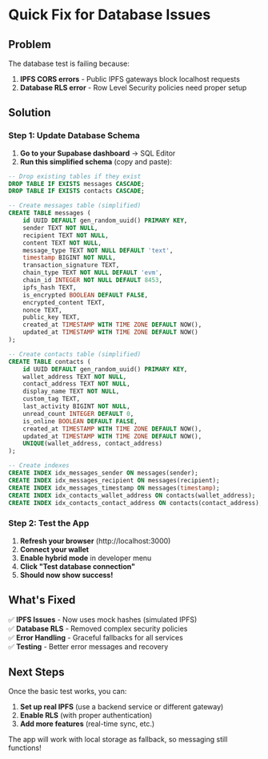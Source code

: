 # Quick Fix for Database Issues

## Problem
The database test is failing because:
1. **IPFS CORS errors** - Public IPFS gateways block localhost requests
2. **Database RLS error** - Row Level Security policies need proper setup

## Solution

### Step 1: Update Database Schema
1. **Go to your Supabase dashboard** → SQL Editor
2. **Run this simplified schema** (copy and paste):

```sql
-- Drop existing tables if they exist
DROP TABLE IF EXISTS messages CASCADE;
DROP TABLE IF EXISTS contacts CASCADE;

-- Create messages table (simplified)
CREATE TABLE messages (
    id UUID DEFAULT gen_random_uuid() PRIMARY KEY,
    sender TEXT NOT NULL,
    recipient TEXT NOT NULL,
    content TEXT NOT NULL,
    message_type TEXT NOT NULL DEFAULT 'text',
    timestamp BIGINT NOT NULL,
    transaction_signature TEXT,
    chain_type TEXT NOT NULL DEFAULT 'evm',
    chain_id INTEGER NOT NULL DEFAULT 8453,
    ipfs_hash TEXT,
    is_encrypted BOOLEAN DEFAULT FALSE,
    encrypted_content TEXT,
    nonce TEXT,
    public_key TEXT,
    created_at TIMESTAMP WITH TIME ZONE DEFAULT NOW(),
    updated_at TIMESTAMP WITH TIME ZONE DEFAULT NOW()
);

-- Create contacts table (simplified)
CREATE TABLE contacts (
    id UUID DEFAULT gen_random_uuid() PRIMARY KEY,
    wallet_address TEXT NOT NULL,
    contact_address TEXT NOT NULL,
    display_name TEXT NOT NULL,
    custom_tag TEXT,
    last_activity BIGINT NOT NULL,
    unread_count INTEGER DEFAULT 0,
    is_online BOOLEAN DEFAULT FALSE,
    created_at TIMESTAMP WITH TIME ZONE DEFAULT NOW(),
    updated_at TIMESTAMP WITH TIME ZONE DEFAULT NOW(),
    UNIQUE(wallet_address, contact_address)
);

-- Create indexes
CREATE INDEX idx_messages_sender ON messages(sender);
CREATE INDEX idx_messages_recipient ON messages(recipient);
CREATE INDEX idx_messages_timestamp ON messages(timestamp);
CREATE INDEX idx_contacts_wallet_address ON contacts(wallet_address);
CREATE INDEX idx_contacts_contact_address ON contacts(contact_address);
```

### Step 2: Test the App
1. **Refresh your browser** (http://localhost:3000)
2. **Connect your wallet**
3. **Enable hybrid mode** in developer menu
4. **Click "Test database connection"**
5. **Should now show success!**

## What's Fixed

✅ **IPFS Issues** - Now uses mock hashes (simulated IPFS)  
✅ **Database RLS** - Removed complex security policies  
✅ **Error Handling** - Graceful fallbacks for all services  
✅ **Testing** - Better error messages and recovery  

## Next Steps

Once the basic test works, you can:
1. **Set up real IPFS** (use a backend service or different gateway)
2. **Enable RLS** (with proper authentication)
3. **Add more features** (real-time sync, etc.)

The app will work with local storage as fallback, so messaging still functions!
